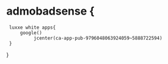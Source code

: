 # admobadsense {
     luxxe white apps{
         google()
              jcenter(ca-app-pub-9796048063924059~5888722594)
     }
}
